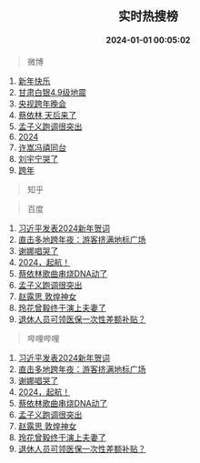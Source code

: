 <div align="center"><h2>实时热搜榜</h2><h4>2024-01-01 00:05:02</h4></div>

> 微博  

1. [新年快乐](https://s.weibo.com/weibo?q=%23%E6%96%B0%E5%B9%B4%E5%BF%AB%E4%B9%90%23&t=31&band_rank=1&Refer=top)<br />
2. [甘肃白银4.9级地震](https://s.weibo.com/weibo?q=%23%E7%94%98%E8%82%83%E7%99%BD%E9%93%B64.9%E7%BA%A7%E5%9C%B0%E9%9C%87%23&t=31&band_rank=2&Refer=top)<br />
3. [央视跨年晚会](https://s.weibo.com/weibo?q=%23%E5%A4%AE%E8%A7%86%E8%B7%A8%E5%B9%B4%E6%99%9A%E4%BC%9A%23&t=31&band_rank=3&Refer=top)<br />
4. [蔡依林 天后来了](https://s.weibo.com/weibo?q=%E8%94%A1%E4%BE%9D%E6%9E%97%20%E5%A4%A9%E5%90%8E%E6%9D%A5%E4%BA%86&t=31&band_rank=4&Refer=top)<br />
5. [孟子义跑调很突出](https://s.weibo.com/weibo?q=%E5%AD%9F%E5%AD%90%E4%B9%89%E8%B7%91%E8%B0%83%E5%BE%88%E7%AA%81%E5%87%BA&t=31&band_rank=5&Refer=top)<br />
6. [2024](https://s.weibo.com/weibo?q=2024&t=31&band_rank=6&Refer=top)<br />
7. [许嵩冯禧同台](https://s.weibo.com/weibo?q=%E8%AE%B8%E5%B5%A9%E5%86%AF%E7%A6%A7%E5%90%8C%E5%8F%B0&t=31&band_rank=7&Refer=top)<br />
8. [刘宇宁哭了](https://s.weibo.com/weibo?q=%23%E5%88%98%E5%AE%87%E5%AE%81%E5%93%AD%E4%BA%86%23&t=31&band_rank=8&Refer=top)<br />
9. [跨年](https://s.weibo.com/weibo?q=%E8%B7%A8%E5%B9%B4&t=31&band_rank=9&Refer=top)<br />

> 知乎  


> 百度  

1. [习近平发表2024新年贺词](https://www.baidu.com/s?wd=%E4%B9%A0%E8%BF%91%E5%B9%B3%E5%8F%91%E8%A1%A82024%E6%96%B0%E5%B9%B4%E8%B4%BA%E8%AF%8D&sa=fyb_news&rsv_dl=fyb_news)<br />
2. [直击多地跨年夜：游客挤满地标广场](https://www.baidu.com/s?wd=%E7%9B%B4%E5%87%BB%E5%A4%9A%E5%9C%B0%E8%B7%A8%E5%B9%B4%E5%A4%9C%EF%BC%9A%E6%B8%B8%E5%AE%A2%E6%8C%A4%E6%BB%A1%E5%9C%B0%E6%A0%87%E5%B9%BF%E5%9C%BA&sa=fyb_news&rsv_dl=fyb_news)<br />
3. [谢娜唱哭了](https://www.baidu.com/s?wd=%E8%B0%A2%E5%A8%9C%E5%94%B1%E5%93%AD%E4%BA%86&sa=fyb_news&rsv_dl=fyb_news)<br />
4. [2024，起航！](https://www.baidu.com/s?wd=2024%EF%BC%8C%E8%B5%B7%E8%88%AA%EF%BC%81&sa=fyb_news&rsv_dl=fyb_news)<br />
5. [蔡依林歌曲串烧DNA动了](https://www.baidu.com/s?wd=%E8%94%A1%E4%BE%9D%E6%9E%97%E6%AD%8C%E6%9B%B2%E4%B8%B2%E7%83%A7DNA%E5%8A%A8%E4%BA%86&sa=fyb_news&rsv_dl=fyb_news)<br />
6. [孟子义跑调很突出](https://www.baidu.com/s?wd=%E5%AD%9F%E5%AD%90%E4%B9%89%E8%B7%91%E8%B0%83%E5%BE%88%E7%AA%81%E5%87%BA&sa=fyb_news&rsv_dl=fyb_news)<br />
7. [赵露思 敦煌神女](https://www.baidu.com/s?wd=%E8%B5%B5%E9%9C%B2%E6%80%9D+%E6%95%A6%E7%85%8C%E7%A5%9E%E5%A5%B3&sa=fyb_news&rsv_dl=fyb_news)<br />
8. [玲花曾毅终于演上夫妻了](https://www.baidu.com/s?wd=%E7%8E%B2%E8%8A%B1%E6%9B%BE%E6%AF%85%E7%BB%88%E4%BA%8E%E6%BC%94%E4%B8%8A%E5%A4%AB%E5%A6%BB%E4%BA%86&sa=fyb_news&rsv_dl=fyb_news)<br />
9. [退休人员可领医保一次性差额补贴？](https://www.baidu.com/s?wd=%E9%80%80%E4%BC%91%E4%BA%BA%E5%91%98%E5%8F%AF%E9%A2%86%E5%8C%BB%E4%BF%9D%E4%B8%80%E6%AC%A1%E6%80%A7%E5%B7%AE%E9%A2%9D%E8%A1%A5%E8%B4%B4%EF%BC%9F&sa=fyb_news&rsv_dl=fyb_news)<br />

> 哔哩哔哩  

1. [习近平发表2024新年贺词](https://www.baidu.com/s?wd=%E4%B9%A0%E8%BF%91%E5%B9%B3%E5%8F%91%E8%A1%A82024%E6%96%B0%E5%B9%B4%E8%B4%BA%E8%AF%8D&sa=fyb_news&rsv_dl=fyb_news)<br />
2. [直击多地跨年夜：游客挤满地标广场](https://www.baidu.com/s?wd=%E7%9B%B4%E5%87%BB%E5%A4%9A%E5%9C%B0%E8%B7%A8%E5%B9%B4%E5%A4%9C%EF%BC%9A%E6%B8%B8%E5%AE%A2%E6%8C%A4%E6%BB%A1%E5%9C%B0%E6%A0%87%E5%B9%BF%E5%9C%BA&sa=fyb_news&rsv_dl=fyb_news)<br />
3. [谢娜唱哭了](https://www.baidu.com/s?wd=%E8%B0%A2%E5%A8%9C%E5%94%B1%E5%93%AD%E4%BA%86&sa=fyb_news&rsv_dl=fyb_news)<br />
4. [2024，起航！](https://www.baidu.com/s?wd=2024%EF%BC%8C%E8%B5%B7%E8%88%AA%EF%BC%81&sa=fyb_news&rsv_dl=fyb_news)<br />
5. [蔡依林歌曲串烧DNA动了](https://www.baidu.com/s?wd=%E8%94%A1%E4%BE%9D%E6%9E%97%E6%AD%8C%E6%9B%B2%E4%B8%B2%E7%83%A7DNA%E5%8A%A8%E4%BA%86&sa=fyb_news&rsv_dl=fyb_news)<br />
6. [孟子义跑调很突出](https://www.baidu.com/s?wd=%E5%AD%9F%E5%AD%90%E4%B9%89%E8%B7%91%E8%B0%83%E5%BE%88%E7%AA%81%E5%87%BA&sa=fyb_news&rsv_dl=fyb_news)<br />
7. [赵露思 敦煌神女](https://www.baidu.com/s?wd=%E8%B5%B5%E9%9C%B2%E6%80%9D+%E6%95%A6%E7%85%8C%E7%A5%9E%E5%A5%B3&sa=fyb_news&rsv_dl=fyb_news)<br />
8. [玲花曾毅终于演上夫妻了](https://www.baidu.com/s?wd=%E7%8E%B2%E8%8A%B1%E6%9B%BE%E6%AF%85%E7%BB%88%E4%BA%8E%E6%BC%94%E4%B8%8A%E5%A4%AB%E5%A6%BB%E4%BA%86&sa=fyb_news&rsv_dl=fyb_news)<br />
9. [退休人员可领医保一次性差额补贴？](https://www.baidu.com/s?wd=%E9%80%80%E4%BC%91%E4%BA%BA%E5%91%98%E5%8F%AF%E9%A2%86%E5%8C%BB%E4%BF%9D%E4%B8%80%E6%AC%A1%E6%80%A7%E5%B7%AE%E9%A2%9D%E8%A1%A5%E8%B4%B4%EF%BC%9F&sa=fyb_news&rsv_dl=fyb_news)<br />
